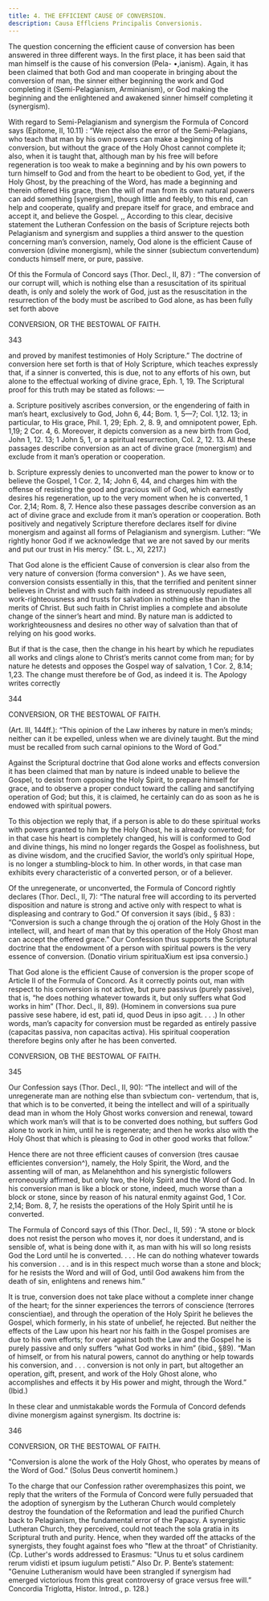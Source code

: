 ```yaml
---
title: 4. THE EFFICIENT CAUSE OF CONVERSION.
description: Causa Efflciens Principalis Conversionis.
---
```


The question concerning the efficient cause of conversion has been answered in three different ways. In the first place, it has been said that man himself is the cause of his conversion (Pela- •,ianism). Again, it has been claimed that both God and man cooperate in bringing about the conversion of man, the sinner either beginning the work and God completing it (Semi-Pelagianism, Arminianism), or God making the beginning and the enlightened and awakened sinner himself completing it (synergism). 

With regard to Semi-Pelagianism and synergism the Formula of Concord says (Epitome, II, 10.11) : “We reject also the error of the Semi-Pelagians, who teach that man by his own powers can make a beginning of his conversion, but without the grace of the Holy Ohost cannot complete it; also, when it is taught that, although man by his free will before regeneration is too weak to make a beginning and by his own powers to turn himself to God and from the heart to be obedient to God, yet, if the Holy Ghost, by the preaching of the Word, has made a beginning and therein offered His grace, then the will of man from its own natural powers can add something [synergism], though little and feebly, to this end, can help and cooperate, qualify and prepare itself for grace, and embrace and accept it, and believe the Gospel. ,, According to this clear, decisive statement the Lutheran Confession on the basis of Scripture rejects both Pelagianism and synergism and supplies a third answer to the question concerning man’s conversion, namely, Ood alone is the efficient Cause of conversion (divine monergism), while the sinner (subiectum convertendum) conducts himself mere, or pure, passive. 

Of this the Formula of Concord says (Thor. Decl., II, 87) : “The conversion of our corrupt will, which is nothing else than a resuscitation of its spiritual death, is only and solely the work of God, just as the resuscitation in the resurrection of the body must be ascribed to God alone, as has been fully set forth above 



CONVERSION, OR THE BESTOWAL OF FAITH. 


343 


and proved by manifest testimonies of Holy Scripture.” The doctrine of conversion here set forth is that of Holy Scripture, which teaches expressly that, if a sinner is converted, this is due, not to any efforts of his own, but alone to the effectual working of divine grace, Eph. 1, 19. The Scriptural proof for this truth may be stated as follows: — 

a. Scripture positively ascribes conversion, or the engendering of faith in man’s heart, exclusively to God, John 6, 44; Bom. 1, 5—7; Col. 1,12. 13; in particular, to His grace, Phil. 1, 29; Eph. 2, 8. 9, and omnipotent power, Eph. 1,19; 2 Cor. 4, 6. Moreover, it depicts conversion as a new birth from God, John 1, 12. 13; 1 John 5, 1, or a spiritual resurrection, Col. 2, 12. 13. All these passages describe conversion as an act of divine grace (monergism) and exclude from it man’s operation or cooperation. 

b. Scripture expressly denies to unconverted man the power to know or to believe the Gospel, 1 Cor. 2, 14; John 6, 44, and charges him with the offense of resisting the good and gracious will of God, which earnestly desires his regeneration, up to the very moment when he is converted, 1 Cor. 2,14; Rom. 8, 7. Hence also these passages describe conversion as an act of divine grace and exclude from it man’s operation or cooperation. Both positively and negatively Scripture therefore declares itself for divine monergism and against all forms of Pelagianism and synergism. Luther: “We rightly honor God if we acknowledge that we are not saved by our merits and put our trust in His mercy.” (St. L., XI, 2217.) 

That God alone is the efficient Cause of conversion is clear also from the very nature of conversion (forma conversion^ ). As we have seen, conversion consists essentially in this, that the terrified and penitent sinner believes in Christ and with such faith indeed as strenuously repudiates all work-righteousness and trusts for salvation in nothing else than in the merits of Christ. But such faith in Christ implies a complete and absolute change of the sinner’s heart and mind. By nature man is addicted to workrighteousness and desires no other way of salvation than that of relying on his good works. 

But if that is the case, then the change in his heart by which he repudiates all works and clings alone to Christ’s merits cannot come from man; for by nature he detests and opposes the Gospel way of salvation, 1 Cor. 2, 8.14; 1,23. The change must therefore be of God, as indeed it is. The Apology writes correctly 



344 


CONVERSION, OR THE BESTOWAL OF FAITH. 


(Art. Ill, 144ff.): “This opinion of the Law inheres by nature in men’s minds; neither can it be expelled, unless when we are divinely taught. But the mind must be recalled from such carnal opinions to the Word of God.” 

Against the Scriptural doctrine that God alone works and effects conversion it has been claimed that man by nature is indeed unable to believe the Gospel, to desist from opposing the Holy Spirit, to prepare himself for grace, and to observe a proper conduct toward the calling and sanctifying operation of God; but this, it is claimed, he certainly can do as soon as he is endowed with spiritual powers. 

To this objection we reply that, if a person is able to do these spiritual works with powers granted to him by the Holy Ghost, he is already converted; for in that case his heart is completely changed, his will is conformed to God and divine things, his mind no longer regards the Gospel as foolishness, but as divine wisdom, and the crucified Savior, the world’s only spiritual Hope, is no longer a stumbling-block to him. In other words, in that case man exhibits every characteristic of a converted person, or of a believer. 

Of the unregenerate, or unconverted, the Formula of Concord rightly declares (Thor. Decl., II, 7): “The natural free will according to its perverted disposition and nature is strong and active only with respect to what is displeasing and contrary to God.” Of conversion it says (ibid., § 83) : “Conversion is such a change through the oj oration of the Holy Ghost in the intellect, will, and heart of man that by this operation of the Holy Ghost man can accept the offered grace.” Our Confession thus supports the Scriptural doctrine that the endowment of a person with spiritual powers is the very essence of conversion. (Donatio virium spirituaXium est ipsa conversio.) 

That God alone is the efficient Cause of conversion is the proper scope of Article II of the Formula of Concord. As it correctly points out, man with respect to his conversion is not active, but pure passivus (purely passive), that is, “he does nothing whatever towards it, but only suffers what God works in him” (Thor. Decl., II, 89). (Hominem in conversions sua pure passive sese habere, id est, pati id, quod Deus in ipso agit. . . .) In other words, man’s capacity for conversion must be regarded as entirely passive (capacitas passiva, non capacitas activa). His spiritual cooperation therefore begins only after he has been converted. 



CONVERSION, OB THE BESTOWAL OF FAITH. 


345 


Our Confession says (Thor. Decl., II, 90): “The intellect and will of the unregenerate man are nothing else than svbiectum con- vertendum, that is, that which is to be converted, it being the intellect and will of a spiritually dead man in whom the Holy Ghost works conversion and renewal, toward which work man’s will that is to be converted does nothing, but suffers God alone to work in him, until he is regenerate; and then he works also with the Holy Ghost that which is pleasing to God in other good works that follow.” 

Hence there are not three efficient causes of conversion (tres causae efficientes conversion^), namely, the Holy Spirit, the Word, and the assenting will of man, as Melanehthon and his synergistic followers erroneously affirmed, but only two, the Holy Spirit and the Word of God. In his conversion man is like a block or stone, indeed, much worse than a block or stone, since by reason of his natural enmity against God, 1 Cor. 2,14; Bom. 8, 7, he resists the operations of the Holy Spirit until he is converted. 

The Formula of Concord says of this (Thor. Decl., II, 59) : “A stone or block does not resist the person who moves it, nor does it understand, and is sensible of, what is being done with it, as man with his will so long resists God the Lord until he is converted. . . . He can do nothing whatever towards his conversion . . . and is in this respect much worse than a stone and block; for he resists the Word and will of God, until God awakens him from the death of sin, enlightens and renews him.” 

It is true, conversion does not take place without a complete inner change of the heart; for the sinner experiences the terrors of conscience (terrores conscientiae), and through the operation of the Holy Spirit he believes the Gospel, which formerly, in his state of unbelief, he rejected. But neither the effects of the Law upon his heart nor his faith in the Gospel promises are due to his own efforts; for over against both the Law and the Gospel he is purely passive and only suffers “what God works in him” (ibid., §89). “Man of himself, or from his natural powers, cannot do anything or help towards his conversion, and . . . conversion is not only in part, but altogether an operation, gift, present, and work of the Holy Ghost alone, who accomplishes and effects it by His power and might, through the Word.” (Ibid.) 

In these clear and unmistakable words the Formula of Concord defends divine monergism against synergism. Its doctrine is: 



346 


CONVERSION, OR THE BESTOWAL OF FAITH. 


"Conversion is alone the work of the Holy Ghost, who operates by means of the Word of God.” (Solus Deus convertit hominem.) 

To the charge that our Confession rather overemphasizes this point, we reply that the writers of the Formula of Concord were fully persuaded that the adoption of synergism by the Lutheran Church would completely destroy the foundation of the Reformation and lead the purified Church back to Pelagianism, the fundamental error of the Papacy. A synergistic Lutheran Church, they perceived, could not teach the sola gratia in its Scriptural truth and purity. Hence, when they warded off the attacks of the synergists, they fought against foes who "flew at the throat” of Christianity. (Cp. Luther's words addressed to Erasmus: "Unus tu et solus cardinem rerum vidisti et ipsum iugulum petisti.” Also Dr. P. Bente’s statement: "Genuine Lutheranism would have been strangled if synergism had emerged victorious from this great controversy of grace versus free will.” Concordia Triglotta, Histor. Introd., p. 128.) 
